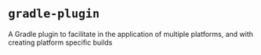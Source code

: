 # `gradle-plugin`
A Gradle plugin to facilitate in the application of multiple platforms, and with creating platform specific builds

